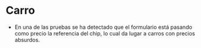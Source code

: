 # Carro #
  * En una de las pruebas se ha detectado que el formulario está pasando como precio la referencia del chip, lo cual da lugar a carros con precios absurdos.